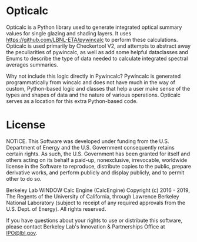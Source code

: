 # Opticalc

Opticalc is a Python library used to generate integrated optical summary values for single glazing and shading layers.
It uses https://github.com/LBNL-ETA/pywincalc to perform these calculations. Opticalc is used primarily by Checkertool V2,
and attempts to abstract away the peculiarities of pywincalc, as well as add some helpful dataclasses and Enums to 
describe the type of data needed to calculate integrated spectral averages summaries.

Why not include this logic directly in Pywincalc? Pywincalc is generated programmatically from wincalc and does 
not have much in the way of custom, Python-based logic and classes that help a user make sense of the types and shapes
of data and the nature of various operations. Opticalc serves as a location for this extra Python-based code.


# License

NOTICE. This Software was developed under funding from the U.S. Department of Energy and the U.S. Government
consequently retains certain rights. As such, the U.S. Government has been granted for itself and others acting on its
behalf a paid-up, nonexclusive, irrevocable, worldwide license in the Software to reproduce, distribute copies to the
public, prepare derivative works, and perform publicly and display publicly, and to permit other to do so.

Berkeley Lab WINDOW Calc Engine (CalcEngine) Copyright (c) 2016 - 2019, The Regents of the University of California,
through Lawrence Berkeley National Laboratory (subject to receipt of any required approvals from the U.S. Dept. of
Energy). All rights reserved.

If you have questions about your rights to use or distribute this software, please contact Berkeley Lab's Innovation &
Partnerships Office at IPO@lbl.gov.
